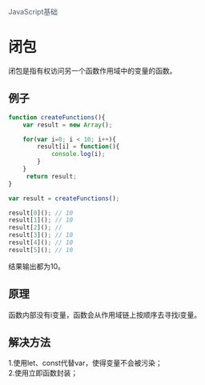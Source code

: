 <font color=#4E5969>JavaScript基础</font>
# 闭包
闭包是指有权访问另一个函数作用域中的变量的函数。

## 例子
```javascript
function createFunctions(){
    var result = new Array();

    for(var i=0; i < 10; i++){
        result[i] = function(){
            console.log(i);
        }
    }
     return result;
}

var result = createFunctions();

result[0](); // 10
result[1](); // 10
result[2](); //   
result[3](); // 10
result[4](); // 10
result[5](); // 10
```

结果输出都为10。

## 原理
函数内部没有i变量，函数会从作用域链上按顺序去寻找i变量。

## 解决方法
1.使用let、const代替var，使得变量不会被污染；  
2.使用立即函数封装；